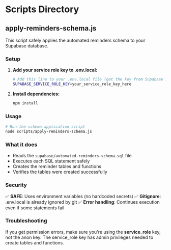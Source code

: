 # Scripts Directory

## apply-reminders-schema.js

This script safely applies the automated reminders schema to your Supabase database.

### Setup

1. **Add your service role key to .env.local:**
   ```bash
   # Add this line to your .env.local file (get the key from Supabase Dashboard → Settings → API)
   SUPABASE_SERVICE_ROLE_KEY=your_service_role_key_here
   ```

2. **Install dependencies:**
   ```bash
   npm install
   ```

### Usage

```bash
# Run the schema application script
node scripts/apply-reminders-schema.js
```

### What it does

- Reads the `supabase/automated-reminders-schema.sql` file
- Executes each SQL statement safely
- Creates the reminder tables and functions
- Verifies the tables were created successfully

### Security

✅ **SAFE**: Uses environment variables (no hardcoded secrets)
✅ **Gitignore**: .env.local is already ignored by git
✅ **Error handling**: Continues execution even if some statements fail

### Troubleshooting

If you get permission errors, make sure you're using the **service_role** key, not the anon key. The service_role key has admin privileges needed to create tables and functions.